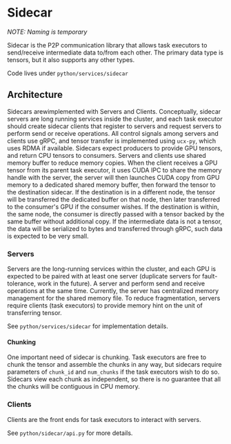 # Sidecar

_NOTE: Naming is temporary_

Sidecar is the P2P communication library that allows task executors
to send/receive intermediate data to/from each other. The primary data type is
tensors, but it also supports any other types.

Code lives under `python/services/sidecar`

## Architecture
Sidecars arewimplemented with Servers and Clients. Conceptually, sidecar servers
are long running services inside the cluster, and each task executor should
create sidecar clients that register to servers and request servers to perform
send or receive operations. All control signals among servers and clients use
gRPC, and tensor transfer is implemented using `ucx-py`, which uses RDMA if available.
Sidecars expect producers to provide GPU tensors, and return CPU tensors to 
consumers. Servers and clients use shared memory buffer to reduce memory copies.
When the client receives a GPU tensor from its parent task executor, it uses CUDA
IPC to share the memory handle with the server, the server will then launches CUDA
copy from GPU memory to a dedicated shared memory buffer, then forward the tensor
to the destination sidecar. If the destination is in a different node, the tensor
will be transferred the dedicated buffer on that node, then later transferred to
the consumer's GPU if the consumer wishes. If the destination is within, the
same node, the consumer is directly passed with a tensor backed by the same
buffer without additional copy. If the intermediate data is not a tensor, the data
will be serialized to bytes and transferred through gRPC, such data is expected
to be very small.

### Servers
Servers are the long-running services within the cluster, and each GPU is
expected to be paired with at least one server (duplicate servers for
fault-tolerance, work in the future). A server and perform send and receive
operations at the same time. Currently, the server has centralized memory
management for the shared memory file. To reduce fragmentation, servers
require clients (task executors) to provide memory hint on the unit of
transferring tensor.

See `python/services/sidecar` for implementation details.

#### Chunking
One important need of sidecar is chunking. Task executors are free to chunk the
tensor and assemble the chunks in any way, but sidecars require parameters of 
`chunk_id` and `num_chunks` if the task executors wish to do so. Sidecars view 
each chunk as independent, so there is no guarantee that all the chunks will be
contiguous in CPU memory.


### Clients
Clients are the front ends for task executors to interact with servers.

See `python/sidecar/api.py` for more details.
